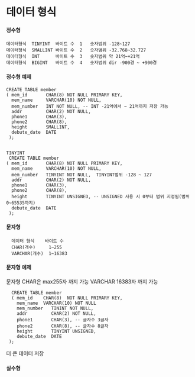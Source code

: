 # 데이터 형식
<div>

  #### 정수형
    데이터형식  TINYINT  바이트 수  1   숫자범위 -128~127
    데이터형식  SMALLINT 바이트 수  2   숫자범위 -32.768~32.727
    데이터형식  INT      바이트 수  3   숫자범위 약 21억~+21억
    데이터형식  BIGINT   바이트 수  4   숫자범위 dir -900경 ~ +900경

  #### 정수형 예제
    CREATE TABLE member
    ( mem_id       CHAR(8) NOT NULL PRIMARY KEY,
      mem_name     VARCHAR(10) NOT NULL,
      mem_number   INT NOT NULL, -- INT -21억에서 ~ 21억까지 저장 가능
      addr         CHAR(2) NOT NULL,
      phone1       CHAR(3),
      phone2       CHAR(8),
      height       SMALLINT,
      debute_date  DATE
     );


    TINYINT
     CREATE TABLE member
    ( mem_id       CHAR(8) NOT NULL PRIMARY KEY,
      mem_name     VARCHAR(10) NOT NULL,
      mem_number   TINYINT NOT NULL,  TINYINT범위 -128 ~ 127
      addr         CHAR(2) NOT NULL,
      phone1       CHAR(3),
      phone2       CHAR(8),
      height       TINYINT UNSIGNED, -- UNSIGNED 사용 시 0부터 범위 지정됨(범위 0~65535까지)
      debute_date  DATE
     );

  #### 문자형
      데이터 형식    바이트 수
      CHAR(개수)     1~255
      VARCHAR(개수)  1~16383
  #### 문자형 예제
  문자형 CHAR은 max255자 까지 가능
        VARCHAR 16383자 까지 가능
  
      CREATE TABLE member
      ( mem_id    CHAR(8)  NOT NULL PRIMARY KEY,
        mem_name  VARCHAR(10) NOT NULL
        mem_number   TININT NOT NULL, 
        addr         CHAR(2) NOT NULL,
        phone1       CHAR(3), -- 글자수 3글자
        phone2       CHAR(8), -- 글자수 8글자
        height       TINYINT UNSIGNED,
        debute_date  DATE
     );

  더 큰 데이터 저장<br>
  <src img=https://github.com/Joo-Veloper/TIL/assets/134623719/f4e809a0-1444-498c-970d-d60e3e32e7c8>

  #### 실수형

    
 
</div>
